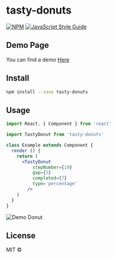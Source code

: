# tasty-donuts

> 

[![NPM](https://img.shields.io/npm/v/tasty-donuts.svg)](https://www.npmjs.com/package/tasty-donuts) [![JavaScript Style Guide](https://img.shields.io/badge/code_style-standard-brightgreen.svg)](https://standardjs.com)

## Demo Page

You can find a demo [Here](https://vninni.github.io/tasty-donuts/) 

## Install

```bash
npm install --save tasty-donuts
```

## Usage

```jsx
import React, { Component } from 'react'

import TastyDonut from 'tasty-donuts'

class Example extends Component {
  render () {
    return (
      <TastyDonut
          stepNumber={10}
          gap={5}
          completed={7}
          type='percentage'
        />
    )
  }
}
```

![Demo Donut](../assets/donut.png?raw=true)

## License

MIT © [](https://github.com/)
